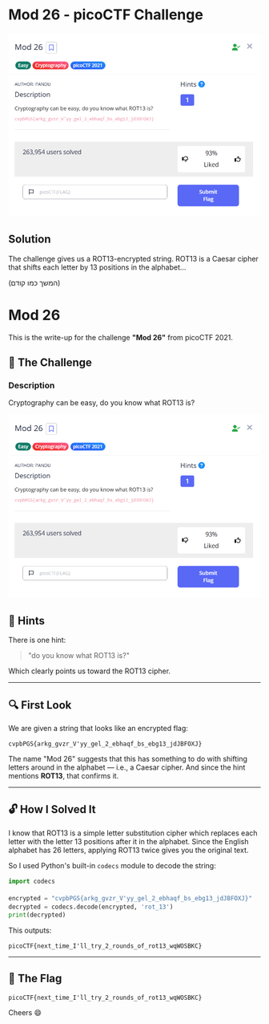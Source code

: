 # Mod 26 - picoCTF Challenge

![Challenge Screenshot](mod26.png)

## Solution

The challenge gives us a ROT13-encrypted string. ROT13 is a Caesar cipher that shifts each letter by 13 positions in the alphabet...

(המשך כמו קודם)
# Mod 26

This is the write-up for the challenge **"Mod 26"** from picoCTF 2021.

## 🧩 The Challenge

### Description
Cryptography can be easy, do you know what ROT13 is?

![Challenge Screenshot](mod26.png)

## 🧠 Hints
There is one hint:
> "do you know what ROT13 is?"

Which clearly points us toward the ROT13 cipher.

---

## 🔍 First Look

We are given a string that looks like an encrypted flag:

```
cvpbPGS{arkg_gvzr_V'yy_gel_2_ebhaqf_bs_ebg13_jdJBFOXJ}
```

The name "Mod 26" suggests that this has something to do with shifting letters around in the alphabet — i.e., a Caesar cipher. And since the hint mentions **ROT13**, that confirms it.

---

## 🔓 How I Solved It

I know that ROT13 is a simple letter substitution cipher which replaces each letter with the letter 13 positions after it in the alphabet. Since the English alphabet has 26 letters, applying ROT13 twice gives you the original text.

So I used Python's built-in `codecs` module to decode the string:

```python
import codecs

encrypted = "cvpbPGS{arkg_gvzr_V'yy_gel_2_ebhaqf_bs_ebg13_jdJBFOXJ}"
decrypted = codecs.decode(encrypted, 'rot_13')
print(decrypted)
```

This outputs:

```
picoCTF{next_time_I'll_try_2_rounds_of_rot13_wqWOSBKC}
```

---

## 🏁 The Flag

```
picoCTF{next_time_I'll_try_2_rounds_of_rot13_wqWOSBKC}
```

Cheers 😄
